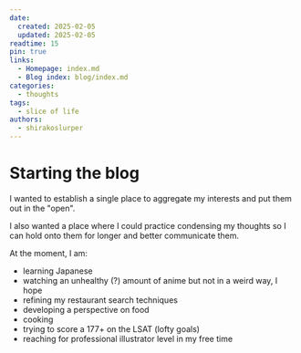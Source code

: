 ```yaml
---
date:
  created: 2025-02-05
  updated: 2025-02-05
readtime: 15
pin: true
links:
  - Homepage: index.md
  - Blog index: blog/index.md
categories:
  - thoughts
tags:
  - slice of life
authors:
  - shirakoslurper
---
```


# Starting the blog

I wanted to establish a single place to aggregate my interests and put them out in the "open".

I also wanted a place where I could practice condensing my thoughts so I can hold onto them for longer and better communicate them.

At the moment, I am:
- learning Japanese
- watching an unhealthy (?) amount of anime but not in a weird way, I hope
- refining my restaurant search techniques
- developing a perspective on food
- cooking
- trying to score a 177+ on the LSAT (lofty goals)
- reaching for professional illustrator level in my free time